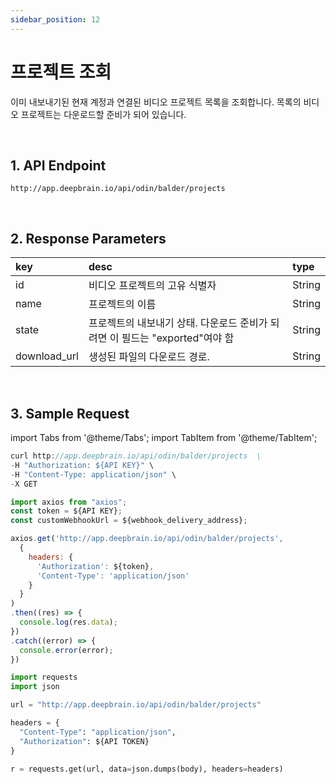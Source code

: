 ```yaml
---
sidebar_position: 12
---
```


# 프로젝트 조회

이미 내보내기된 현재 계정과 연결된 비디오 프로젝트 목록을 조회합니다. 목록의 비디오 프로젝트는 다운로드할 준비가 되어 있습니다.

<br/>

## 1. API Endpoint

```http
http://app.deepbrain.io/api/odin/balder/projects
```

<br/>

## 2. Response Parameters
|key|desc|type|
|:---|:---|:---|
|id|비디오 프로젝트의 고유 식별자|String|
|name|프로젝트의 이름|String|
|state|프로젝트의 내보내기 상태. 다운로드 준비가 되려면 이 필드는 "exported"여야 함|String|
|download_url|생성된 파일의 다운로드 경로.|String|

<br/>


## 3. Sample Request

import Tabs from '@theme/Tabs';
import TabItem from '@theme/TabItem';

<Tabs>
<TabItem value="curl" label="cURL">

```js
curl http://app.deepbrain.io/api/odin/balder/projects  \
-H "Authorization: ${API KEY}" \
-H "Content-Type: application/json" \
-X GET 
```

</TabItem>
<TabItem value="js" label="Node.js">

```js
import axios from "axios";
const token = ${API KEY};
const customWebhookUrl = ${webhook_delivery_address};

axios.get('http://app.deepbrain.io/api/odin/balder/projects', 
  {
    headers: {
      'Authorization': ${token},
      'Content-Type': 'application/json'
    }
  }
)
.then((res) => {
  console.log(res.data);
})
.catch((error) => {
  console.error(error);
})
```

</TabItem>
<TabItem value="py" label="Python">

```py
import requests
import json

url = "http://app.deepbrain.io/api/odin/balder/projects"

headers = {
  "Content-Type": "application/json",
  "Authorization": ${API TOKEN}
}

r = requests.get(url, data=json.dumps(body), headers=headers)
```

</TabItem>
</Tabs>